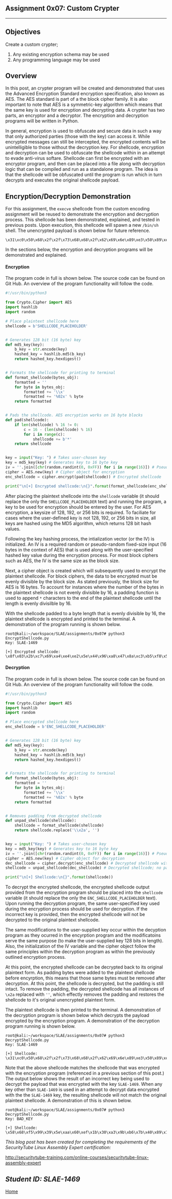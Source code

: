 ## Assignment 0x07: Custom Crypter
---
## Objectives
Create a custom crypter;
1. Any existing encryption schema may be used
2. Any programming language may be used

## Overview
In this post, an crypter program will be created and demonstrated that uses the Advanced Encryption Standard encryption specification, also known as AES. The AES standard is part of a the block cipher family. It is also important to note that AES is a symmetric-key algorithm which means that the same key is used for encryption and decrypting data. A crypter has two parts, an encryptor and a decryptor. The encryption and decryption programs will be written in Python.

In general, encryption is used to obfuscate and secure data in such a way that only authorized parties (those with the key) can access it. While encrypted messages can still be intercepted, the encrypted contents will be unintelligible to those without the decryption key. For shellcode, encryption and decryption can be used to obfuscate the shellcode within in an attempt to evade anti-virus softare. Shellcode can first be encrypted with an encryptor program, and then can be placed into a file along with decryption logic that can be compiled and run as a standalone program. The idea is that the shellcode will be obfuscated until the program is run which in turn decrypts and executes the original shellcode payload.

## Encryption/Decryption Demonstration
For this assignment, the `execve` shellcode from the custom encoding assignment will be reused to demonstrate the encryption and decryption process. This shellcode has been demonstrated, explained, and tested in previous posts. Upon execution, this shellcode will spawn a new `/bin/sh` shell. The unencrypted payload is shown below for future reference.

```shell
\x31\xc0\x50\x68\x2f\x2f\x73\x68\x68\x2f\x62\x69\x6e\x89\xe3\x50\x89\xe2\x53\x89\xe1\xb0\x0b\xcd\x80
```

In the sections below, the encryption and decryption programs will be demonstrated and explained.

#### Encryption
The program code in full is shown below. The source code can be found on Git Hub. An overview of the program functionality will follow the code.

```python
#!/usr/bin/python3

from Crypto.Cipher import AES
import hashlib
import random

# Place plaintext shellcode here
shellcode = b'SHELLCODE_PLACEHOLDER'


# Generates 128 bit (16 byte) key 
def md5_key(key):
    b_key = str.encode(key)
    hashed_key = hashlib.md5(b_key)
    return hashed_key.hexdigest()


# Formats the shellcode for printing to terminal
def format_shellcode(bytes_obj):
    formatted = ''
    for byte in bytes_obj:
        formatted += '\\x'
        formatted += '%02x' % byte
    return formatted


# Pads the shellcode. AES encryption works on 16 byte blocks
def pad(shellcode):
    if len(shellcode) % 16 != 0:
        c = 16 - (len(shellcode) % 16)
        for i in range(c):
            shellcode += b'*'
    return shellcode


key = input("Key: ") # Takes user-chosen key
key = md5_key(key) # Generates key to 16 byte key
iv = ''.join([chr(random.randint(0, 0xFF)) for i in range(16)]) # Pseudo-random intialization vector
cipher = AES.new(key) # Cipher object for encryption
enc_shellcode = cipher.encrypt(pad(shellcode)) # Encrypted shellcode

print("\n[+] Encrypted shellcode:\n{}".format(format_shellcode(enc_shellcode)))
```

After placing the plaintext shellcode into the `shellcode` variable (it should replace the only the `SHELLCODE_PLACEHOLDER` text) and running the program, a key to be used for encryption should be entered by the user. For AES encryption, a keysize of 128, 192, or 256 bits is required. To faciliate for cases where the user-defined key is not 128, 192, or 256 bits in size, all keys are hashed using the MD5 algorithm, which returns 128 bit hash values. 

Following the key hashing process, the intialization vector (or the IV) is initialized. An IV is a required random or pseudo-random fixed-size input (16 bytes in the context of AES) that is used along with the user-specified hashed key value during the encryption process. For most block ciphers such as AES, the IV is the same size as the block size.

Next, a cipher object is created which will subsequently used to encrypt the plaintext shellcode. For block ciphers, the data to be encrypted must be evenly divisible by the block size. As stated previously, the block size for AES is 16 bytes. To account for instances where the number of the bytes in the plaintext shellcode is not evenly divisible by 16, a padding function is used to append `*` characters to the end of the plaintext shellcode until the length is evenly divisilble by 16. 

With the shellcode padded to a byte length that is evenly divisible by 16, the plaintext shellcode is encrypted and printed to the terminal. A demonstration of the program running is shown below.

```shell
root@kali:~/workspace/SLAE/assignments/0x07# python3 EncryptShellcode.py 
Key: SLAE-1469

[+] Encrypted shellcode:
\x8f\x03\x2b\xc7\x69\xa4\xe4\xe2\x5e\x44\x96\xa8\x47\x8a\xc3\xb5\xf8\x57\xad\xef\xe8\xbd\xed\x33\xc7\xe5\x1f\xe3\xd5\xc5\xd1\x02
```

#### Decryption
The program code in full is shown below. The source code can be found on Git Hub. An overview of the program functionality will follow the code.

```python
#!/usr/bin/python3

from Crypto.Cipher import AES
import hashlib
import random

# Place encrypted shellcode here
enc_shellcode = b'ENC_SHELLCODE_PLACEHOLDER'


# Generates 128 bit (16 byte) key 
def md5_key(key):
    b_key = str.encode(key)
    hashed_key = hashlib.md5(b_key)
    return hashed_key.hexdigest()


# Formats the shellcode for printing to terminal
def format_shellcode(bytes_obj):
    formatted = ''
    for byte in bytes_obj:
        formatted += '\\x'
        formatted += '%02x' % byte
    return formatted


# Removes padding from decrypted shellcode
def unpad_shellcode(shellcode):
    shellcode = format_shellcode(shellcode)
    return shellcode.replace('\\x2a', '')


key = input("Key: ") # Takes user-chosen key
key = md5_key(key) # Generates key to 16 byte key
iv = ''.join([chr(random.randint(0, 0xFF)) for i in range(16)]) # Pseudo-random intialization vector
cipher = AES.new(key) # Cipher object for decryption
dec_shellcode = cipher.decrypt(enc_shellcode) # Decrypted shellcode with padding
shellcode = unpad_shellcode(dec_shellcode) # Decrypted shellcode; no padding

print("\n[+] Shellcode:\n{}".format(shellcode))
```

To decrypt the encrypted shellcode, the encrypted shellcode output provided from the encryption program should be placed into the `shellcode` variable (it should replace the only the `ENC_SHELLCODE_PLACEHOLDER` text). Upon running the decryption program, the same user-specified key used during the encryption process should be used for decryption. If the incorrect key is provided, then the encrypted shellcode will not be decrypted to the original plaintext shellcode. 

The same modifications to the user-supplied key occur within the decyption program as they ocurred in the encyrption program and the modificatoins serve the same purpose (to make the user-supplied key 128 bits in length). Also, the initialization of the IV variable and the cipher object follow the same principles within the decryption program as within the previously outlined encryption process. 

At this point, the encrypted shellcode can be decrypted back to its original plaintext form. As padding bytes were added to the plaintext shellcode before encyrption, this means that those same bytes must be removed after decryption. At this point, the shellcode is decrypted, but the padding is still intact. To remove the padding, the decrypted shellcode has all instances of `\x2a` replaced with `''`, which effectly removes the padding and restores the shellcode to it's original unencrypted plaintext form. 

The plaintext shellcode is then printed to the terminal. A demonstration of the decryption program is shown below which decrypts the payload encrypted by the encryption program. A demonstration of the decryption program running is shown below.

```shell
root@kali:~/workspace/SLAE/assignments/0x07# python3 DecryptShellcode.py 
Key: SLAE-1469

[+] Shellcode:
\x31\xc0\x50\x68\x2f\x2f\x73\x68\x68\x2f\x62\x69\x6e\x89\xe3\x50\x89\xe2\x53\x89\xe1\xb0\x0b\xcd\x80
```

Note that the above shellcode matches the shellcode that was encrypted with the encryption program (referenced in a previous section of this post.) The output below shows the result of an incorrect key being used to decrypt the payload that was encrypted with the key `SLAE-1469`. When any key other than `SLAE-1469` is used in an attempt to decrypt data encrypted with the the `SLAE-1469` key, the resulting shellcode will not match the original plaintext shellcode. A demonstration of this is shown below.

```shell
root@kali:~/workspace/SLAE/assignments/0x07# python3 DecryptShellcode.py 
Key: BAD_KEY

[+] Shellcode:
\x58\x68\xf5\x99\x39\x5e\xaa\x60\xef\x1b\x30\xa3\x9b\xb6\x7b\x40\x89\x15\x27\x23\x3c\xf2\xce\x3c\xe4\x4f\x2d\x71\x69\xcc\xb3\x7c
```

_This blog post has been created for completing the requirements of the SecurityTube Linux Assembly Expert certification:_

<http://securitytube-training.com/online-courses/securitytube-linux-assembly-expert>

_Student ID: SLAE-1469_
---
[Home](https://norrismw.github.io/SLAE)

